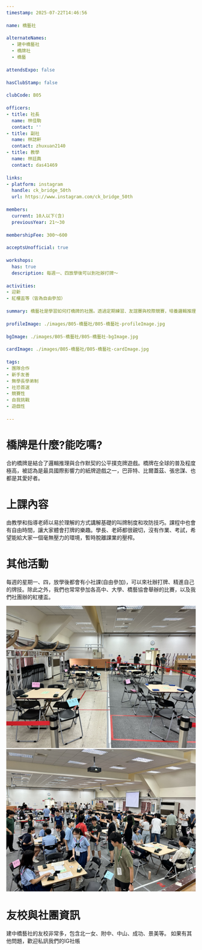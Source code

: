 ```yaml
---
timestamp: 2025-07-22T14:46:56

name: 橋藝社

alternateNames:
  - 建中橋藝社
  - 橋牌社
  - 橋藝

attendsExpo: false

hasClubStamp: false

clubCode: B05

officers:
- title: 社長
  name: 林佳駒
  contact: ''
- title: 副社
  name: 林誌軒
  contact: zhuxuan2140
- title: 教學
  name: 林廷輿
  contact: das41469

links:
- platform: instagram
  handle: ck_bridge_50th
  url: https://www.instagram.com/ck_bridge_50th

members:
  current: 10人以下(含)
  previousYear: 21～30

membershipFee: 300～600

acceptsUnofficial: true

workshops:
  has: true
  description: 每週一、四放學後可以到社辦打牌～

activities:
- 迎新
- 紅樓盃等（皆為自由參加）

summary: 橋藝社是學習如何打橋牌的社團。透過定期練習、友誼賽與校際競賽，培養邏輯推理與夥伴間的合作默契，歡迎有興趣的同學加入。

profileImage: ./images/B05-橋藝社/B05-橋藝社-profileImage.jpg

bgImage: ./images/B05-橋藝社/B05-橋藝社-bgImage.jpg

cardImage: ./images/B05-橋藝社/B05-橋藝社-cardImage.jpg

tags:
- 團隊合作
- 新手友善
- 無學長學弟制
- 社恐首選
- 競賽性
- 自我挑戰
- 遊戲性

---
```


# 橋牌是什麼?能吃嗎?

合約橋牌是結合了邏輯推理與合作默契的公平撲克牌遊戲。橋牌在全球的普及程度極高，被認為是最具國際影響力的紙牌遊戲之一，巴菲特、比爾蓋茲、張忠謀、也都是其愛好者。

# 上課內容

由教學和指導老師以易於理解的方式講解基礎的叫牌制度和攻防技巧。課程中也會有自由時間，讓大家體會打牌的樂趣。學長、老師都很親切，沒有作業、考試，希望能給大家一個毫無壓力的環境，暫時脫離課業的壓榨。

# 其他活動

每週的星期一、四，放學後都會有小社課(自由參加)，可以來社辦打牌、精進自己的牌技。除此之外，我們也常常參加各高中、大學、橋藝協會舉辦的比賽，以及我們社團辦的紅樓盃。

![紅樓盃照片(1)](./images/B05-橋藝社/B05-橋藝社-content-0.jpg)
![紅樓盃照片(2)](./images/B05-橋藝社/B05-橋藝社-content-1.jpg)
# 友校與社團資訊

建中橋藝社的友校非常多，包含北一女、附中、中山、成功、景美等。
如果有其他問題，歡迎私訊我們的IG社帳
